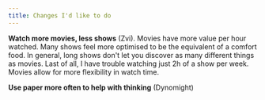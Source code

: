 ```yaml
---
title: Changes I'd like to do
---
```


**Watch more movies, less shows** (Zvi). Movies have more value per hour watched. Many shows feel more optimised to be the equivalent of a comfort food. In general, long shows don't let you discover as many different things as movies. Last of all, I have trouble watching just 2h of a show per week. Movies allow for more flexibility in watch time.

**Use paper more often to help with thinking** (Dynomight)